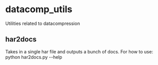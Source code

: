 # datacomp_utils
Utilities related to datacompression

## har2docs
Takes in a single har file and outputs a bunch of docs. For how to use:
python har2docs.py --help
